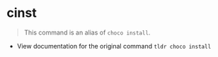 # cinst
> This command is an alias of `choco install`.

- View documentation for the original command
`tldr choco install`
